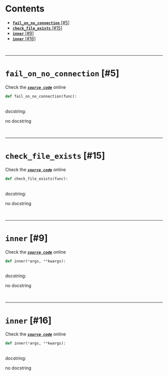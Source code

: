 



Contents
========

* [**`fail_on_no_connection`** [#5]](#fail_on_no_connection-5)
* [**`check_file_exists`** [#15]](#check_file_exists-15)
* [**`inner`** [#9]](#inner-9)
* [**`inner`** [#16]](#inner-16)


&nbsp;

--------
# **`fail_on_no_connection`** [#5]
  
Check the [***``source code``***](https://github.com/BrancoLab/BrainRender/blob/master/brainrender/Utils/decorators.py#L5) online

```python
def fail_on_no_connection(func):
```

&nbsp;  
docstring:

no docstring

&nbsp;

--------
# **`check_file_exists`** [#15]
  
Check the [***``source code``***](https://github.com/BrancoLab/BrainRender/blob/master/brainrender/Utils/decorators.py#L15) online

```python
def check_file_exists(func):
```

&nbsp;  
docstring:

no docstring

&nbsp;

--------
# **`inner`** [#9]
  
Check the [***``source code``***](https://github.com/BrancoLab/BrainRender/blob/master/brainrender/Utils/decorators.py#L9) online

```python
def inner(*args, **kwargs):
```

&nbsp;  
docstring:

no docstring

&nbsp;

--------
# **`inner`** [#16]
  
Check the [***``source code``***](https://github.com/BrancoLab/BrainRender/blob/master/brainrender/Utils/decorators.py#L16) online

```python
def inner(*args, **kwargs):
```

&nbsp;  
docstring:

no docstring
